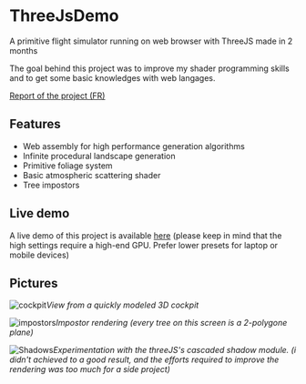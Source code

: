 
# ThreeJsDemo

A primitive flight simulator running on web browser with ThreeJS made in 2 months

The goal behind this project was to improve my shader programming skills and to get some basic knowledges with web langages.

[Report of the project (FR)](documentation/CompteRendu.md)

## Features

- Web assembly for high performance generation algorithms
- Infinite procedural landscape generation
- Primitive foliage system
- Basic atmospheric scattering shader
- Tree impostors

## Live demo

A live demo of this project is available [here](https://pierreeven.github.io/demos.html)
(please keep in mind that the high settings require a high-end GPU. Prefer lower presets for laptop or mobile devices)


## Pictures

![cockpit](https://user-images.githubusercontent.com/24438631/110435648-8c859c80-80b3-11eb-935e-26e67884091e.png)*View from a quickly modeled 3D cockpit*

![impostors](https://user-images.githubusercontent.com/24438631/110435644-8b546f80-80b3-11eb-95dd-1c5db0257e46.png)*Impostor rendering (every tree on this screen is a 2-polygone plane)*

![Shadows](https://user-images.githubusercontent.com/24438631/110436644-c5724100-80b4-11eb-9b51-f0067786d554.png)*Experimentation with the threeJS's cascaded shadow module. (i didn't achieved to a good result, and the efforts required to improve the rendering was too much for a side project)*


